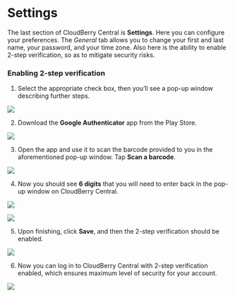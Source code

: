 # Settings

The last section of CloudBerry Central is **Settings**. Here you can configure your preferences. The _General_ tab allows you to change your first and last name, your password, and your time zone. Also here is the ability to enable 2-step verification, so as to mitigate security risks. 

### Enabling 2-step verification

1. Select the appropriate check box, then you’ll see a pop-up window describing further steps.

![](../../.gitbook/assets/screen-shot-2018-01-25-at-18.21.18.png)

2. Download the **Google Authenticator** app from the Play Store.

![](../../.gitbook/assets/image%20%2846%29.png)

3. Open the app and use it to scan the barcode provided to you in the aforementioned pop-up window. Tap **Scan a barcode**.

![](../../.gitbook/assets/image%20%2858%29.png)

4. Now you should see **6 digits** that you will need to enter back in the pop-up window on CloudBerry Central.

![](../../.gitbook/assets/image%20%285%29.png)

![](../../.gitbook/assets/image%20%2875%29.png)

5. Upon finishing, click **Save**, and then the 2-step verification should be enabled.

![](../../.gitbook/assets/screen-shot-2018-01-25-at-18.21.36.png)

6. Now you can log in to CloudBerry Central with 2-step verification enabled, which ensures maximum level of security for your account.

![](../../.gitbook/assets/image%20%2843%29.png)

